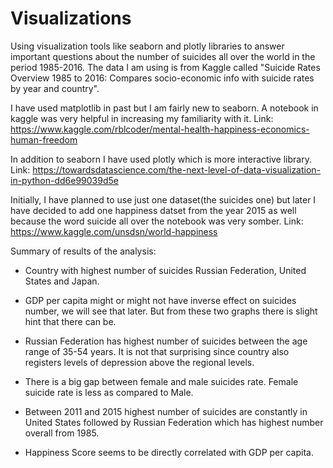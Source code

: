 # Visualizations
Using visualization tools like seaborn and plotly libraries to answer important questions about the number of suicides all over the world in the period 1985-2016. The data I am using is from Kaggle called "Suicide Rates Overview 1985 to 2016: Compares socio-economic info with suicide rates by year and country".

I have used matplotlib in past but I am fairly new to seaborn. A notebook in kaggle was very helpful in increasing my familiarity with it. Link: https://www.kaggle.com/rblcoder/mental-health-happiness-economics-human-freedom

In addition to seaborn I have used plotly which is more interactive library. Link: https://towardsdatascience.com/the-next-level-of-data-visualization-in-python-dd6e99039d5e

Initially, I have planned to use just one dataset(the suicides one) but later I have decided to add one happiness datset from the year 2015 as well because the word suicide all over the notebook was very somber. Link: https://www.kaggle.com/unsdsn/world-happiness

Summary of results of the analysis:
* Country with highest number of suicides Russian Federation, United States and Japan.

* GDP per capita might or might not have inverse effect on suicides number, we will see that later. But from these two graphs there is slight hint that there can be.

* Russian Federation has highest number of suicides between the age range of 35-54 years. It is not that surprising since country also registers levels of depression above the regional levels.

* There is a big gap between female and male suicides rate. Female suicide rate is less as compared to Male.

* Between 2011 and 2015 highest number of suicides are constantly in United States followed by Russian Federation which has highest number overall from 1985.

* Happiness Score seems to be directly correlated with GDP per capita.
